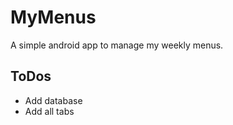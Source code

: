 # MyMenus

A simple android app to manage my weekly menus.


## ToDos

* Add database
* Add all tabs